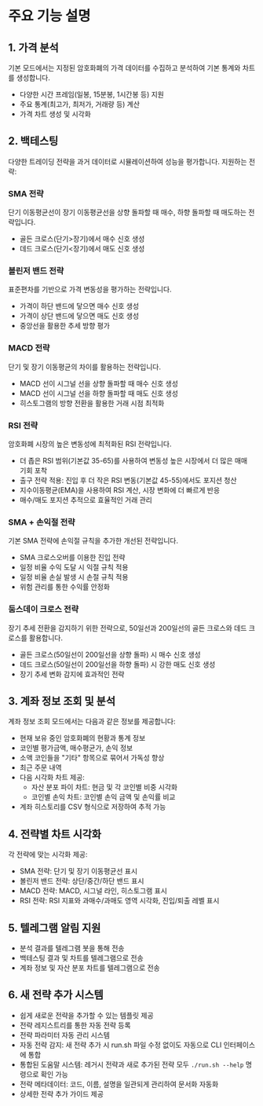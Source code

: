 # 주요 기능 설명

## 1. 가격 분석
기본 모드에서는 지정된 암호화폐의 가격 데이터를 수집하고 분석하여 기본 통계와 차트를 생성합니다.
- 다양한 시간 프레임(일봉, 15분봉, 1시간봉 등) 지원
- 주요 통계(최고가, 최저가, 거래량 등) 계산
- 가격 차트 생성 및 시각화

## 2. 백테스팅
다양한 트레이딩 전략을 과거 데이터로 시뮬레이션하여 성능을 평가합니다. 지원하는 전략:

### SMA 전략
단기 이동평균선이 장기 이동평균선을 상향 돌파할 때 매수, 하향 돌파할 때 매도하는 전략입니다.
- 골든 크로스(단기>장기)에서 매수 신호 생성
- 데드 크로스(단기<장기)에서 매도 신호 생성

### 볼린저 밴드 전략
표준편차를 기반으로 가격 변동성을 평가하는 전략입니다.
- 가격이 하단 밴드에 닿으면 매수 신호 생성
- 가격이 상단 밴드에 닿으면 매도 신호 생성
- 중앙선을 활용한 추세 방향 평가

### MACD 전략
단기 및 장기 이동평균의 차이를 활용하는 전략입니다.
- MACD 선이 시그널 선을 상향 돌파할 때 매수 신호 생성
- MACD 선이 시그널 선을 하향 돌파할 때 매도 신호 생성
- 히스토그램의 방향 전환을 활용한 거래 시점 최적화

### RSI 전략
암호화폐 시장의 높은 변동성에 최적화된 RSI 전략입니다.
- 더 좁은 RSI 범위(기본값 35-65)를 사용하여 변동성 높은 시장에서 더 많은 매매 기회 포착
- 출구 전략 적용: 진입 후 더 작은 RSI 변동(기본값 45-55)에서도 포지션 청산
- 지수이동평균(EMA)을 사용하여 RSI 계산, 시장 변화에 더 빠르게 반응
- 매수/매도 포지션 추적으로 효율적인 거래 관리

### SMA + 손익절 전략
기본 SMA 전략에 손익절 규칙을 추가한 개선된 전략입니다.
- SMA 크로스오버를 이용한 진입 전략
- 일정 비율 수익 도달 시 익절 규칙 적용
- 일정 비율 손실 발생 시 손절 규칙 적용
- 위험 관리를 통한 수익률 안정화

### 둠스데이 크로스 전략
장기 추세 전환을 감지하기 위한 전략으로, 50일선과 200일선의 골든 크로스와 데드 크로스를 활용합니다.
- 골든 크로스(50일선이 200일선을 상향 돌파) 시 매수 신호 생성
- 데드 크로스(50일선이 200일선을 하향 돌파) 시 강한 매도 신호 생성
- 장기 추세 변화 감지에 효과적인 전략

## 3. 계좌 정보 조회 및 분석
계좌 정보 조회 모드에서는 다음과 같은 정보를 제공합니다:
- 현재 보유 중인 암호화폐의 현황과 통계 정보
- 코인별 평가금액, 매수평균가, 손익 정보
- 소액 코인들을 "기타" 항목으로 묶어서 가독성 향상
- 최근 주문 내역
- 다음 시각화 차트 제공:
  - 자산 분포 파이 차트: 현금 및 각 코인별 비중 시각화
  - 코인별 손익 차트: 코인별 손익 금액 및 손익률 비교
- 계좌 히스토리를 CSV 형식으로 저장하여 추적 가능

## 4. 전략별 차트 시각화
각 전략에 맞는 시각화 제공:
- SMA 전략: 단기 및 장기 이동평균선 표시
- 볼린저 밴드 전략: 상단/중간/하단 밴드 표시
- MACD 전략: MACD, 시그널 라인, 히스토그램 표시
- RSI 전략: RSI 지표와 과매수/과매도 영역 시각화, 진입/퇴출 레벨 표시

## 5. 텔레그램 알림 지원
- 분석 결과를 텔레그램 봇을 통해 전송
- 백테스팅 결과 및 차트를 텔레그램으로 전송
- 계좌 정보 및 자산 분포 차트를 텔레그램으로 전송

## 6. 새 전략 추가 시스템
- 쉽게 새로운 전략을 추가할 수 있는 템플릿 제공
- 전략 레지스트리를 통한 자동 전략 등록
- 전략 파라미터 자동 관리 시스템
- 자동 전략 감지: 새 전략 추가 시 run.sh 파일 수정 없이도 자동으로 CLI 인터페이스에 통합
- 통합된 도움말 시스템: 레거시 전략과 새로 추가된 전략 모두 `./run.sh --help` 명령으로 확인 가능
- 전략 메타데이터: 코드, 이름, 설명을 일관되게 관리하여 문서화 자동화
- 상세한 전략 추가 가이드 제공 